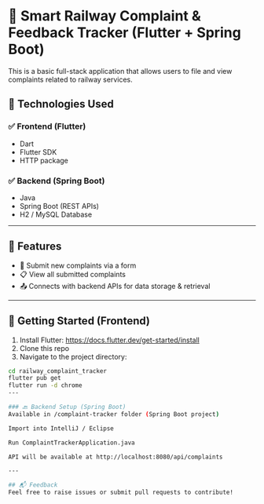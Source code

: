 # 🚆 Smart Railway Complaint & Feedback Tracker (Flutter + Spring Boot)

This is a basic full-stack application that allows users to file and view complaints related to railway services.

## 🔧 Technologies Used

### ✅ Frontend (Flutter)
- Dart
- Flutter SDK
- HTTP package

### ✅ Backend (Spring Boot)
- Java
- Spring Boot (REST APIs)
- H2 / MySQL Database

---

## 📱 Features

- 📝 Submit new complaints via a form
- 📋 View all submitted complaints
- 📤 Connects with backend APIs for data storage & retrieval

---

## 🚀 Getting Started (Frontend)

1. Install Flutter: https://docs.flutter.dev/get-started/install
2. Clone this repo
3. Navigate to the project directory:

```bash
cd railway_complaint_tracker
flutter pub get
flutter run -d chrome
---

### 🔙 Backend Setup (Spring Boot)
Available in /complaint-tracker folder (Spring Boot project)

Import into IntelliJ / Eclipse

Run ComplaintTrackerApplication.java

API will be available at http://localhost:8080/api/complaints

---

## 📬 Feedback
Feel free to raise issues or submit pull requests to contribute!


